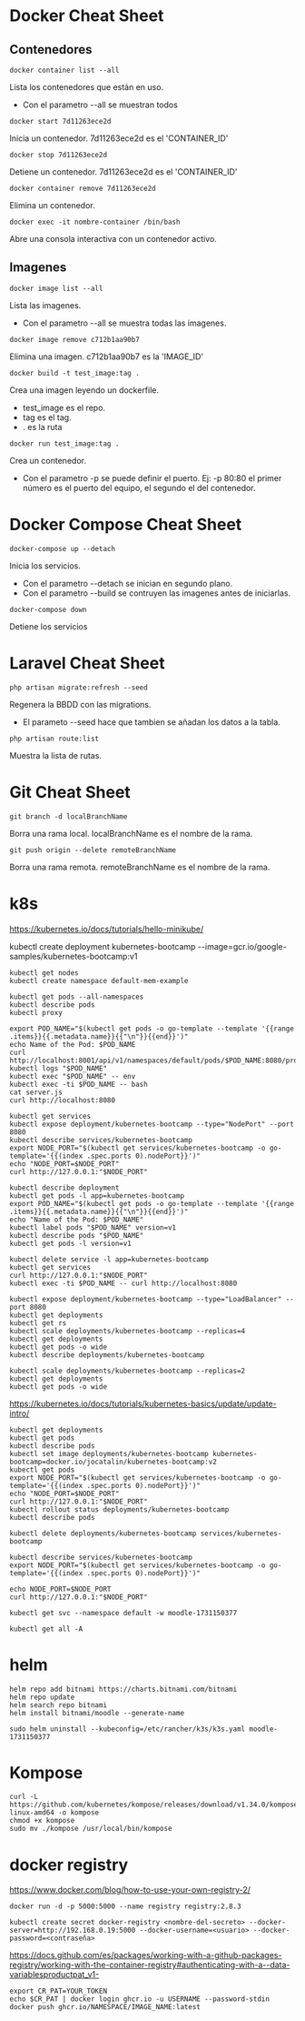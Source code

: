 # Docker Cheat Sheet

## Contenedores

```
docker container list --all
```
Lista los contenedores que están en uso.
- Con el parametro --all se muestran todos

```
docker start 7d11263ece2d
```
Inicia un contenedor. 7d11263ece2d es el 'CONTAINER_ID'

```
docker stop 7d11263ece2d
```
Detiene un contenedor. 7d11263ece2d es el 'CONTAINER_ID'

```
docker container remove 7d11263ece2d
```
Elimina un contenedor.

```
docker exec -it nombre-container /bin/bash
```
Abre una consola interactiva con un contenedor activo.

## Imagenes

```
docker image list --all
```
Lista las imagenes.
- Con el parametro --all se muestra todas las imagenes.

```
docker image remove c712b1aa90b7
```
Elimina una imagen. c712b1aa90b7 es la 'IMAGE_ID'

```
docker build -t test_image:tag .
```
Crea una imagen leyendo un dockerfile.
- test_image es el repo.
- tag es el tag.
- . es la ruta

```
docker run test_image:tag .
```
Crea un contenedor.
- Con el parametro -p se puede definir el puerto. Ej: -p 80:80  el primer número es el puerto del equipo, el segundo el del contenedor.

# Docker Compose Cheat Sheet

```
docker-compose up --detach
```
Inicia los servicios.
- Con el parametro --detach se inician en segundo plano.
- Con el parametro --build se contruyen las imagenes antes de iniciarlas.

```
docker-compose down
```
Detiene los servicios


# Laravel Cheat Sheet

```
php artisan migrate:refresh --seed
```
Regenera la BBDD con las migrations.
- El parameto --seed hace que tambien se añadan los datos a la tabla.


```
php artisan route:list
```
Muestra la lista de rutas.

# Git Cheat Sheet

```
git branch -d localBranchName
```
Borra una rama local. localBranchName es el nombre de la rama.

```
git push origin --delete remoteBranchName
```
Borra una rama remota. remoteBranchName es el nombre de la rama.


# k8s

https://kubernetes.io/docs/tutorials/hello-minikube/

kubectl create deployment kubernetes-bootcamp --image=gcr.io/google-samples/kubernetes-bootcamp:v1


```
kubectl get nodes
kubectl create namespace default-mem-example
```

```
kubectl get pods --all-namespaces
kubectl describe pods
kubectl proxy
```

```
export POD_NAME="$(kubectl get pods -o go-template --template '{{range .items}}{{.metadata.name}}{{"\n"}}{{end}}')"
echo Name of the Pod: $POD_NAME
curl http://localhost:8001/api/v1/namespaces/default/pods/$POD_NAME:8080/proxy/
kubectl logs "$POD_NAME"
kubectl exec "$POD_NAME" -- env
kubectl exec -ti $POD_NAME -- bash
cat server.js
curl http://localhost:8080
```

```
kubectl get services
kubectl expose deployment/kubernetes-bootcamp --type="NodePort" --port 8080
kubectl describe services/kubernetes-bootcamp
export NODE_PORT="$(kubectl get services/kubernetes-bootcamp -o go-template='{{(index .spec.ports 0).nodePort}}')"
echo "NODE_PORT=$NODE_PORT"
curl http://127.0.0.1:"$NODE_PORT"
```

```
kubectl describe deployment
kubectl get pods -l app=kubernetes-bootcamp
export POD_NAME="$(kubectl get pods -o go-template --template '{{range .items}}{{.metadata.name}}{{"\n"}}{{end}}')"
echo "Name of the Pod: $POD_NAME"
kubectl label pods "$POD_NAME" version=v1
kubectl describe pods "$POD_NAME"
kubectl get pods -l version=v1
```
```
kubectl delete service -l app=kubernetes-bootcamp
kubectl get services
curl http://127.0.0.1:"$NODE_PORT"
kubectl exec -ti $POD_NAME -- curl http://localhost:8080
```

```
kubectl expose deployment/kubernetes-bootcamp --type="LoadBalancer" --port 8080
kubectl get deployments
kubectl get rs
kubectl scale deployments/kubernetes-bootcamp --replicas=4
kubectl get deployments
kubectl get pods -o wide
kubectl describe deployments/kubernetes-bootcamp
```

```
kubectl scale deployments/kubernetes-bootcamp --replicas=2
kubectl get deployments
kubectl get pods -o wide
```


https://kubernetes.io/docs/tutorials/kubernetes-basics/update/update-intro/
```
kubectl get deployments
kubectl get pods
kubectl describe pods
kubectl set image deployments/kubernetes-bootcamp kubernetes-bootcamp=docker.io/jocatalin/kubernetes-bootcamp:v2
kubectl get pods
export NODE_PORT="$(kubectl get services/kubernetes-bootcamp -o go-template='{{(index .spec.ports 0).nodePort}}')"
echo "NODE_PORT=$NODE_PORT"
curl http://127.0.0.1:"$NODE_PORT"
kubectl rollout status deployments/kubernetes-bootcamp
kubectl describe pods
```

```
kubectl delete deployments/kubernetes-bootcamp services/kubernetes-bootcamp
```

```
kubectl describe services/kubernetes-bootcamp
export NODE_PORT="$(kubectl get services/kubernetes-bootcamp -o go-template='{{(index .spec.ports 0).nodePort}}')"

echo NODE_PORT=$NODE_PORT
curl http://127.0.0.1:"$NODE_PORT"
```


```
kubectl get svc --namespace default -w moodle-1731150377
```
```
kubectl get all -A
```
# helm

```
helm repo add bitnami https://charts.bitnami.com/bitnami
helm repo update
helm search repo bitnami
helm install bitnami/moodle --generate-name

sudo helm uninstall --kubeconfig=/etc/rancher/k3s/k3s.yaml moodle-1731150377 
```

# Kompose

```
curl -L https://github.com/kubernetes/kompose/releases/download/v1.34.0/kompose-linux-amd64 -o kompose
chmod +x kompose
sudo mv ./kompose /usr/local/bin/kompose
```

# docker registry

https://www.docker.com/blog/how-to-use-your-own-registry-2/

```
docker run -d -p 5000:5000 --name registry registry:2.8.3
```

```
kubectl create secret docker-registry <nombre-del-secreto> --docker-server=http://192.168.0.19:5000 --docker-username=<usuario> --docker-password=<contraseña>
```

https://docs.github.com/es/packages/working-with-a-github-packages-registry/working-with-the-container-registry#authenticating-with-a--data-variablesproductpat_v1-

```
export CR_PAT=YOUR_TOKEN
echo $CR_PAT | docker login ghcr.io -u USERNAME --password-stdin
docker push ghcr.io/NAMESPACE/IMAGE_NAME:latest

```
